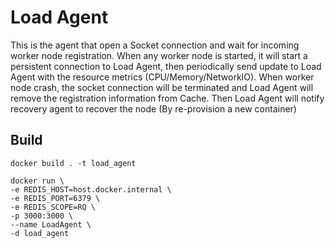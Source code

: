 # Load Agent
This is the agent that open a Socket connection and wait for incoming worker node registration. When any worker node is started, it will start a persistent connection to Load Agent, then periodically send update to Load Agent with the resource metrics (CPU/Memory/NetworkIO).
When worker node crash, the socket connection will be terminated and Load Agent will remove the registration information from Cache. Then Load Agent will notify recovery agent to recover the node (By re-provision a new container)

## Build
```
docker build . -t load_agent

docker run \
-e REDIS_HOST=host.docker.internal \
-e REDIS_PORT=6379 \
-e REDIS_SCOPE=RQ \
-p 3000:3000 \
--name LoadAgent \
-d load_agent 
```